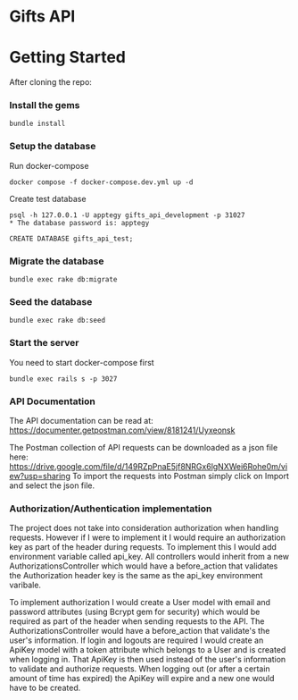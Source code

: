 # Gifts API

# Getting Started

After cloning the repo:
### Install the gems

```
bundle install
```
### Setup the database

Run docker-compose

```
docker compose -f docker-compose.dev.yml up -d
```

Create test database

```
psql -h 127.0.0.1 -U apptegy gifts_api_development -p 31027
* The database password is: apptegy

CREATE DATABASE gifts_api_test;
```
### Migrate the database

```
bundle exec rake db:migrate
```

### Seed the database
```
bundle exec rake db:seed
```

### Start the server

You need to start docker-compose first

```
bundle exec rails s -p 3027
```
### API Documentation
The API documentation can be read at:
https://documenter.getpostman.com/view/8181241/Uyxeonsk

The Postman collection of API requests can be downloaded as a json file here:
https://drive.google.com/file/d/149RZpPnaE5jf8NRGx6lgNXWei6Rohe0m/view?usp=sharing
To import the requests into Postman simply click on Import and select the json file.

### Authorization/Authentication implementation
The project does not take into consideration authorization when handling requests. However if I were to implement it I would require an authorization key as part of the header during requests. To implement this I would add environment variable called api_key. All controllers would inherit from a new AuthorizationsController which would have a before_action that validates the Authorization header key is the same as the api_key environment varibale.

To implement authorization I would create a User model with email and password attributes (using Bcrypt gem for security) which would be required as part of the header when sending requests to the API. The AuthorizationsController would have a before_action that validate's the user's information. If login and logouts are required I would create an ApiKey model with a token attribute which belongs to a User and is created when logging in. That ApiKey is then used instead of the user's information to validate and authorize requests. When logging out (or after a certain amount of time has expired) the ApiKey will expire and a new one would have to be created.

